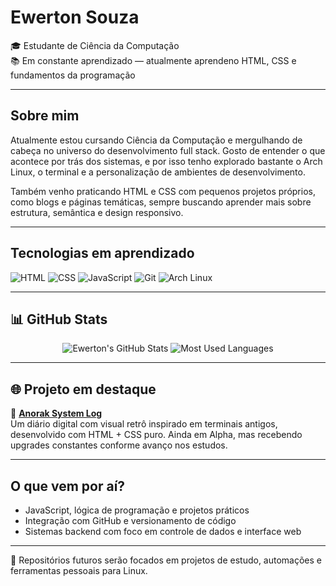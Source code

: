 # Ewerton Souza

🎓 Estudante de Ciência da Computação  
📚 Em constante aprendizado — atualmente aprendeno HTML, CSS e fundamentos da programação

---

## Sobre mim

Atualmente estou cursando Ciência da Computação e mergulhando de cabeça no universo do desenvolvimento full stack. Gosto de entender o que acontece por trás dos sistemas, e por isso tenho explorado bastante o Arch Linux, o terminal e a personalização de ambientes de desenvolvimento.

Também venho praticando HTML e CSS com pequenos projetos próprios, como blogs e páginas temáticas, sempre buscando aprender mais sobre estrutura, semântica e design responsivo.


---

## Tecnologias em aprendizado

![HTML](https://img.shields.io/badge/HTML5-%23E34F26.svg?&style=flat-square&logo=html5&logoColor=white)
![CSS](https://img.shields.io/badge/CSS3-%231572B6.svg?&style=flat-square&logo=css3&logoColor=white)
![JavaScript](https://img.shields.io/badge/JavaScript-F7DF1E?style=flat-square&logo=javascript&logoColor=black)
![Git](https://img.shields.io/badge/Git-F05032?style=flat-square&logo=git&logoColor=white)
![Arch Linux](https://img.shields.io/badge/Arch_Linux-1793D1?style=flat-square&logo=arch-linux&logoColor=white)

---

## 📊 GitHub Stats

<div align="center">
  <img src="https://github-readme-stats.vercel.app/api?username=SirSouza&show_icons=true&theme=tokyonight" alt="Ewerton's GitHub Stats" />
  <img src="https://github-readme-stats.vercel.app/api/top-langs/?username=SirSouza&layout=compact&theme=tokyonight" alt="Most Used Languages" />
</div>

---

## 🌐 Projeto em destaque

🔗 [**Anorak System Log**](https://sirsouza.github.io/anorak-system-log)  
Um diário digital com visual retrô inspirado em terminais antigos, desenvolvido com HTML + CSS puro. Ainda em Alpha, mas recebendo upgrades constantes conforme avanço nos estudos.

---

## O que vem por aí?

- JavaScript, lógica de programação e projetos práticos  
- Integração com GitHub e versionamento de código  
- Sistemas backend com foco em controle de dados e interface web  

---

📂 Repositórios futuros serão focados em projetos de estudo, automações e ferramentas pessoais para Linux.
